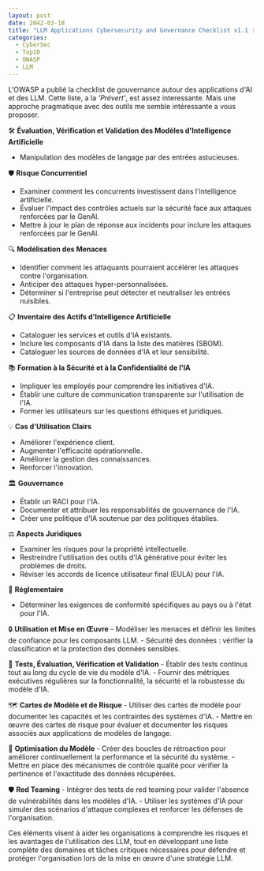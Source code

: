 ```yaml
---
layout: post
date: 2042-03-18
title: "LLM Applications Cybersecurity and Governance Checklist v1.1 : une approche pragmatique"
categories:
  - CyberSec
  - Top10
  - OWASP
  - LLM
---
```


L'OWASP a publié la checklist de gouvernance autour des applications d'AI et des LLM. Cette liste, a la _'Prévert'_, est
assez interessante. Mais une approche pragmatique avec des outils me semble intéressante a vous proposer.

🛠️ **Évaluation, Vérification et Validation des Modèles d'Intelligence Artificielle**
   - Manipulation des modèles de langage par des entrées astucieuses.

🛡️ **Risque Concurrentiel**
   - Examiner comment les concurrents investissent dans l'intelligence artificielle.
   - Évaluer l'impact des contrôles actuels sur la sécurité face aux attaques renforcées par le GenAl.
   - Mettre à jour le plan de réponse aux incidents pour inclure les attaques renforcées par le GenAl.

🔍 **Modélisation des Menaces**
   - Identifier comment les attaquants pourraient accélérer les attaques contre l'organisation.
   - Anticiper des attaques hyper-personnalisées.
   - Déterminer si l'entreprise peut détecter et neutraliser les entrées nuisibles.

📋 **Inventaire des Actifs d'Intelligence Artificielle**
   - Cataloguer les services et outils d'IA existants.
   - Inclure les composants d'IA dans la liste des matières (SBOM).
   - Cataloguer les sources de données d'IA et leur sensibilité.

📚 **Formation à la Sécurité et à la Confidentialité de l'IA**
   - Impliquer les employés pour comprendre les initiatives d'IA.
   - Établir une culture de communication transparente sur l'utilisation de l'IA.
   - Former les utilisateurs sur les questions éthiques et juridiques.

💡 **Cas d'Utilisation Clairs**
   - Améliorer l'expérience client.
   - Augmenter l'efficacité opérationnelle.
   - Améliorer la gestion des connaissances.
   - Renforcer l'innovation.

🏛️ **Gouvernance**
   - Établir un RACI pour l'IA.
   - Documenter et attribuer les responsabilités de gouvernance de l'IA.
   - Créer une politique d'IA soutenue par des politiques établies.

⚖️ **Aspects Juridiques**
   - Examiner les risques pour la propriété intellectuelle.
   - Restreindre l'utilisation des outils d'IA générative pour éviter les problèmes de droits.
   - Réviser les accords de licence utilisateur final (EULA) pour l'IA.

📜 **Réglementaire**
   - Déterminer les exigences de conformité spécifiques au pays ou à l'état pour l'IA.

🔒 **Utilisation et Mise en Œuvre**
    - Modéliser les menaces et définir les limites de confiance pour les composants LLM.
    - Sécurité des données : vérifier la classification et la protection des données sensibles.

🧪 **Tests, Évaluation, Vérification et Validation**
    - Établir des tests continus tout au long du cycle de vie du modèle d'IA.
    - Fournir des métriques exécutives régulières sur la fonctionnalité, la sécurité et la robustesse du modèle d'IA.

🗺️ **Cartes de Modèle et de Risque**
    - Utiliser des cartes de modèle pour documenter les capacités et les contraintes des systèmes d'IA.
    - Mettre en œuvre des cartes de risque pour évaluer et documenter les risques associés aux applications de modèles de langage.

🔄 **Optimisation du Modèle**
    - Créer des boucles de rétroaction pour améliorer continuellement la performance et la sécurité du système.
    - Mettre en place des mécanismes de contrôle qualité pour vérifier la pertinence et l'exactitude des données récupérées.

🛡️ **Red Teaming**
    - Intégrer des tests de red teaming pour valider l'absence de vulnérabilités dans les modèles d'IA.
    - Utiliser les systèmes d'IA pour simuler des scénarios d'attaque complexes et renforcer les défenses de l'organisation.

Ces éléments visent à aider les organisations à comprendre les risques et les avantages de l'utilisation des LLM, tout
en développant une liste complète des domaines et tâches critiques nécessaires pour défendre et protéger l'organisation
lors de la mise en œuvre d'une stratégie LLM.
